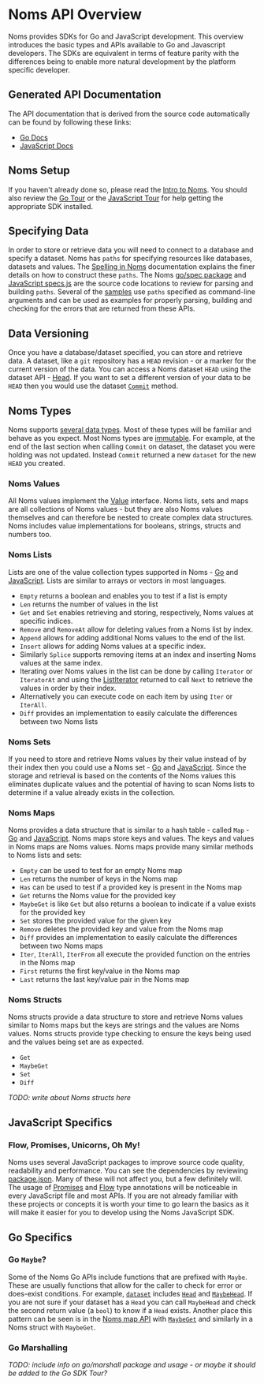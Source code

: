 # Noms API Overview

Noms provides SDKs for Go and JavaScript development. This overview introduces the basic types and APIs available to Go and Javascript developers. The SDKs are equivalent in terms of feature parity with the differences being to enable more natural development by the platform specific developer.

## Generated API Documentation

The API documentation that is derived from the source code automatically can be found by following these links: 

* [Go Docs](https://godoc.org/github.com/attic-labs/noms)
* [JavaScript Docs](https://docs.noms.io)

## Noms Setup

If you haven't already done so, please read the [Intro to Noms](intro.md). You should also review the [Go Tour](go-tour.md) or the [JavaScript Tour](js-tour.md) for help getting the appropriate SDK installed.

## Specifying Data

In order to store or retrieve data you will need to connect to a database and specify a dataset. Noms has `paths` for specifying resources like databases, datasets and values. The [Spelling in Noms](spelling.md) documentation explains the finer details on how to construct these `paths`. The Noms [go/spec package](https://godoc.org/github.com/attic-labs/noms/go/spec) and [JavaScript specs.js](https://github.com/attic-labs/noms/blob/master/js/noms/src/specs.js) are the source code locations to review for parsing and building `paths`. Several of the [samples](https://github.com/attic-labs/noms/tree/master/samples) use `paths` specified as command-line arguments and can be used as examples for properly parsing, building and checking for the errors that are returned from these APIs.

## Data Versioning

Once you have a database/dataset specified, you can store and retrieve data. A dataset, like a `git` repository has a `HEAD` revision - or a marker for the current version of the data. You can access a Noms dataset `HEAD` using the dataset API - [Head](https://godoc.org/github.com/attic-labs/noms/go/dataset#Dataset.Head). If you want to set a different version of your data to be `HEAD` then you would use the dataset [`Commit`](https://godoc.org/github.com/attic-labs/noms/go/dataset#Dataset.Commit) method.

## Noms Types
Noms supports [several data types](intro.md#types). Most of these types will be familiar and behave as you expect. Most Noms types are [immutable](https://en.wikipedia.org/wiki/Immutable_object). For example, at the end of the last section when calling `Commit` on dataset, the dataset you were holding was not updated. Instead `Commit` returned a new `dataset` for the new `HEAD` you created.

### Noms Values

All Noms values implement the [Value](https://godoc.org/github.com/attic-labs/noms/go/types#Value) interface. Noms lists, sets and maps are all collections of Noms values - but they are also Noms values themselves and can therefore be nested to create complex data structures. Noms includes value implementations for booleans, strings, structs and numbers too.

### Noms Lists

Lists are one of the value collection types supported in Noms - [Go](https://godoc.org/github.com/attic-labs/noms/go/types#List) and [JavaScript](https://docs.noms.io/59.0.2/#list). Lists are similar to arrays or vectors in most languages. 

- `Empty` returns a boolean and enables you to test if a list is empty
- `Len` returns the number of values in the list 
- `Get` and `Set` enables retrieving and storing, respectively, Noms values at specific indices.
- `Remove` and `RemoveAt` allow for deleting values from a Noms list by index.
- `Append` allows for adding additional Noms values to the end of the list.
- `Insert` allows for adding Noms values at a specific index.
- Similarly `Splice` supports removing items at an index and inserting Noms values at the same index.
- Iterating over Noms values in the list can be done by calling `Iterator` or `IteratorAt` and using the [ListIterator](https://godoc.org/github.com/attic-labs/noms/go/types#ListIterator) returned to call `Next` to retrieve the values in order by their index.
- Alternatively you can execute code on each item by using `Iter` or `IterAll`.
- `Diff` provides an implementation to easily calculate the differences between two Noms lists

### Noms Sets

If you need to store and retrieve Noms values by their value instead of by their index then you could use a Noms set - [Go](https://godoc.org/github.com/attic-labs/noms/go/types#Set) and [JavaScript](https://docs.noms.io/59.0.2/#set). Since the storage and retrieval is based on the contents of the Noms values this eliminates duplicate values and the potential of having to scan Noms lists to determine if a value already exists in the collection.

### Noms Maps

Noms provides a data structure that is similar to a hash table - called `Map` - [Go](https://godoc.org/github.com/attic-labs/noms/go/types#Map) and [JavaScript](https://docs.noms.io/59.0.2/#map). Noms maps store keys and values. The keys and values in Noms maps are Noms values. Noms maps provide many similar methods to Noms lists and sets:

- `Empty` can be used to test for an empty Noms map
- `Len` returns the number of keys in the Noms map
- `Has` can be used to test if a provided key is present in the Noms map
- `Get` returns the Noms value for the provided key 
- `MaybeGet` is like `Get` but also returns a boolean to indicate if a value exists for the provided key
- `Set` stores the provided value for the given key
- `Remove` deletes the provided key and value from the Noms map
- `Diff` provides an implementation to easily calculate the differences between two Noms maps
- `Iter`, `IterAll`, `IterFrom` all execute the provided function on the entries in the Noms map
- `First` returns the first key/value in the Noms map
- `Last` returns the last key/value pair in the Noms map

### Noms Structs

Noms structs provide a data structure to store and retrieve Noms values similar to Noms maps but the keys are strings and the values are Noms values. Noms structs provide type checking to ensure the keys being used and the values being set are as expected. 

- `Get`
- `MaybeGet`
- `Set`
- `Diff`

*TODO: write about Noms structs here*

## JavaScript Specifics

### Flow, Promises, Unicorns, Oh My!

Noms uses several JavaScript packages to improve source code quality, readability and performance.  You can see the dependencies by reviewing [package.json](https://github.com/attic-labs/noms/blob/master/js/noms/package.json). Many of these will not affect you, but a few definitely will. The usage of [Promises](https://www.promisejs.org/) and [Flow](https://flowtype.org/) type annotations will be noticeable in every JavaScript file and most APIs. If you are not already familiar with these projects or concepts it is worth your time to go learn the basics as it will make it easier for you to develop using the Noms JavaScript SDK.

## Go Specifics

### Go `Maybe`?

Some of the Noms Go APIs include functions that are prefixed with `Maybe`. These are usually functions that allow for the caller to check for error or does-exist conditions. For example, [`dataset`](https://godoc.org/github.com/attic-labs/noms/go/dataset) includes [`Head`](https://godoc.org/github.com/attic-labs/noms/go/dataset#Dataset.Head) and [`MaybeHead`](https://godoc.org/github.com/attic-labs/noms/go/dataset#Dataset.MaybeHead). If you are not sure if your dataset has a `Head` you can call `MaybeHead` and check the second return value (a `bool`) to know if a `Head` exists. Another place this pattern can be seen is in the [Noms map API](https://godoc.org/github.com/attic-labs/noms/go/types#Map) with [`MaybeGet`](https://godoc.org/github.com/attic-labs/noms/go/types#Map.MaybeGet) and similarly in a Noms struct with `MaybeGet`.

### Go Marshalling

*TODO: include info on go/marshall package and usage - or maybe it should be added to the Go SDK Tour?*
